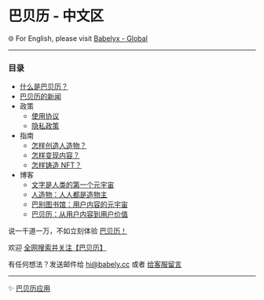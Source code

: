 # 巴贝历 - 中文区

🌐 For English, please visit [Babelyx - Global](https://info.earth.babelyx.com)

---

### 目录

- [什么是巴贝历？](./指南/whitepaper/home.md)
- [巴贝历的新闻](./新闻/home.md)
- 政策
  - [使用协议](./协议/使用协议/home.md)
  - [隐私政策](./协议/隐私政策/home.md)
- 指南
  - [怎样创造人造物？](./指南/怎样创造人造物/home.md)
  - [怎样变现内容？](./指南/怎样变现内容/home.md)
  - [怎样铸造 NFT？](./指南/怎样铸造NFT/home.md)
- 博客
  - [文字是人类的第一个元宇宙](./博客/20250510_文字是人类的第一个元宇宙/home.md)
  - [人造物：人人都是造物主](./博客/20250511_人造物：人人都是造物主/home.md)
  - [巴别图书馆：用户内容的元宇宙](./博客/20250512_巴别图书馆：人造物的元宇宙/home.md)
  - [巴贝历：从用户内容到用户价值](./博客/20250513_巴贝历：从用户内容到用户价值/home.md)

说一千道一万，不如立刻体验 [巴贝历！](https://u.babely.cc)

欢迎 [全网搜索并关注【巴贝历】](https://links.babely.cc)

有任何想法？发送邮件给 [hi@babely.cc](mailto:hi@babely.cc) 或者 [给客服留言](https://csr.babely.cc)

---

✨ [巴贝历应用](https://巴贝历.com)

<!-- ✨ 巴贝历源自 [远近星空](https://yuanjinx.com) -->
